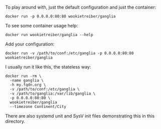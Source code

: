 To play around with, just the default configuration and just the container:

    docker run -p 0.0.0.0:80:80 wookietreiber/ganglia

To see some container usage help:

    docker run wookietreiber/ganglia --help

Add your configuration:

    docker run -v /path/to/conf:/etc/ganglia -p 0.0.0.0:80:80 wookietreiber/ganglia

I usually run it like this, the stateless way:

    docker run -rm \
      -name ganglia \
      -h my.fqdn.org \
      -v /path/to/conf:/etc/ganglia \
      -v /path/to/ganglia:/var/lib/ganglia \
      -p 0.0.0.0:80:80 \
      wookietreiber/ganglia
      --timezone Continent/City

There are also systemd unit and SysV init files demonstrating this in this directory.
